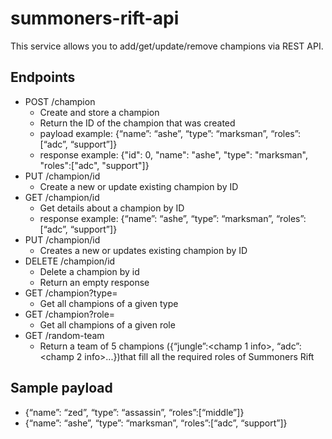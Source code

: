 # summoners-rift-api
This service allows you to add/get/update/remove champions via REST API.

## Endpoints
- POST /champion
    - Create and store a champion
    - Return the ID of the champion that was created
    - payload example: {“name”: “ashe”, “type”: “marksman”, “roles”:[“adc”, “support”]}
    - response example: {"id": 0, "name": "ashe", "type": "marksman", "roles":["adc", "support"]}
- PUT /champion/id
    - Create a new or update existing champion by ID
- GET /champion/id
    - Get details about a champion by ID
    - response example: {“name”: “ashe”, “type”: “marksman”, “roles”:[“adc”, “support”]}
- PUT /champion/id
    - Creates a new or updates existing champion by ID
- DELETE /champion/id
    - Delete a champion by id
    - Return an empty response
- GET /champion?type=
    - Get all champions of a given type
- GET /champion?role=
    - Get all champions of a given role
- GET /random-team
    - Return a team of 5 champions ({“jungle”:<champ 1 info>, “adc”:<champ 2 info>...})that fill all the required roles of Summoners Rift
## Sample payload
- {“name”: “zed”, “type”: “assassin”, “roles”:[“middle”]}
- {“name”: “ashe”, “type”: “marksman”, “roles”:[“adc”, “support”]}
